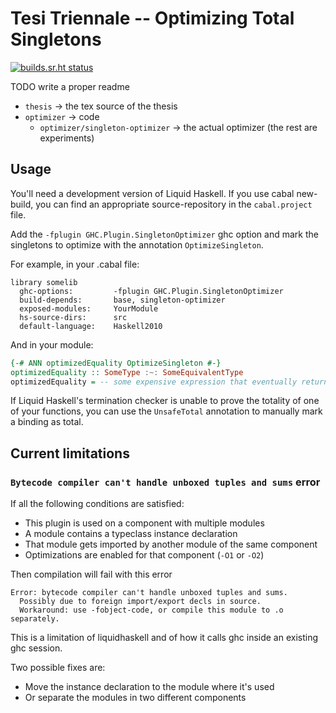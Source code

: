 # Tesi Triennale -- Optimizing Total Singletons

[![builds.sr.ht status](https://builds.sr.ht/~fgaz/thesis.svg)](https://builds.sr.ht/~fgaz/thesis?)

TODO write a proper readme

* `thesis` → the tex source of the thesis
* `optimizer` → code
  * `optimizer/singleton-optimizer` → the actual optimizer (the rest are experiments)

## Usage

You'll need a development version of Liquid Haskell. If you use cabal new-build,
you can find an appropriate source-repository in the `cabal.project` file.

Add the `-fplugin GHC.Plugin.SingletonOptimizer` ghc option and mark the
singletons to optimize with the annotation `OptimizeSingleton`.

For example, in your .cabal file:

```cabal
library somelib
  ghc-options:         -fplugin GHC.Plugin.SingletonOptimizer
  build-depends:       base, singleton-optimizer
  exposed-modules:     YourModule
  hs-source-dirs:      src
  default-language:    Haskell2010
```

And in your module:

```haskell
{-# ANN optimizedEquality OptimizeSingleton #-}
optimizedEquality :: SomeType :~: SomeEquivalentType
optimizedEquality = -- some expensive expression that eventually returns a 'Refl'
```

If Liquid Haskell's termination checker is unable to prove the totality of one
of your functions, you can use the `UnsafeTotal` annotation to manually mark
a binding as total.

## Current limitations

### `Bytecode compiler can't handle unboxed tuples and sums` error

If all the following conditions are satisfied:

* This plugin is used on a component with multiple modules
* A module contains a typeclass instance declaration
* That module gets imported by another module of the same component
* Optimizations are enabled for that component (`-O1` or `-O2`)

Then compilation will fail with this error

```
Error: bytecode compiler can't handle unboxed tuples and sums.
  Possibly due to foreign import/export decls in source.
  Workaround: use -fobject-code, or compile this module to .o separately.
```

This is a limitation of liquidhaskell and of how it calls ghc inside an
existing ghc session.

Two possible fixes are:

* Move the instance declaration to the module where it's used
* Or separate the modules in two different components


